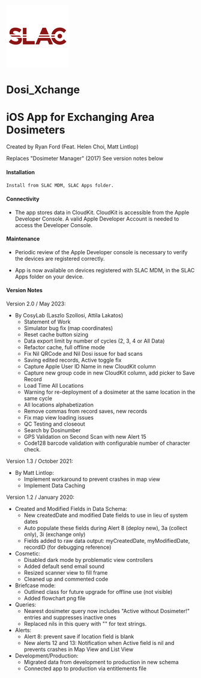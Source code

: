 

![Logo](/Images/WhiteLogo.png)




# Dosi_Xchange


# iOS App for Exchanging Area Dosimeters

Created by Ryan Ford (Feat. Helen Choi, Matt Lintlop)

Replaces "Dosimeter Manager" (2017)
See version notes below

#### Installation

```
Install from SLAC MDM, SLAC Apps folder.
```
#### Connectivity

* The app stores data in CloudKit.  CloudKit is accessible from the Apple Developer Console.  A valid Apple Developer Account is needed to access the Developer Console.

#### Maintenance

* Periodic review of the Apple Developer console is necessary to verify the devices are registered correctly. 

* App is now available on devices registered with SLAC MDM, in the SLAC Apps folder on your device.

#### Version Notes

Version 2.0 / May 2023:
* By CosyLab (Laszlo Szollosi, Attila Lakatos)
  - Statement of Work
  - Simulator bug fix (map coordinates)
  - Reset cache button sizing
  - Data export limit by number of cycles (2, 3, 4 or All Data)
  - Refactor cache, full offline mode
  - Fix Nil QRCode and Nil Dosi issue for bad scans
  - Saving edited records, Active toggle fix
  - Capture Apple User ID Name in new CloudKit column
  - Capture new group code in new CloudKit column, add picker to Save Record
  - Load Time All Locations
  - Warning for re-deployment of a dosimeter at the same location in the same cycle
  - All locations alphabetization
  - Remove commas from record saves, new records
  - Fix map view loading issues
  - QC Testing and closeout
  - Search by Dosinumber
  - GPS Validation on Second Scan with new Alert 15
  - Code128 barcode validation with configurable number of character check.


Version 1.3 / October 2021:
* By Matt Lintlop:
  - Implement workaround to prevent crashes in map view
  - Implement Data Caching

Version 1.2 / January 2020:
* Created and Modified Fields in Data Schema:
  - New createdDate and modified Date fields to use in lieu of system dates
  - Auto populate these fields during Alert 8 (deploy new), 3a (collect only), 3i (exchange only)
  - Fields added to raw data output:  myCreatedDate, myModifiedDate, recordID (for debugging reference)
* Cosmetic:
  - Disabled dark mode by problematic view controllers
  - Added default send email sound
  - Resized scanner view to fill frame
  - Cleaned up and commented code
* Briefcase mode:  
  - Outlined class for future upgrade for offline use (not visible)
  - Added flowchart png file
* Queries:
  - Nearest dosimeter query now includes "Active without Dosimeter!" entries and suppresses inactive ones
  - Replaced nils in this query with "" for text strings.
* Alerts:
  - Alert 8:  prevent save if location field is blank
  - New alerts 12 and 13:  Notification when Active field is nil and prevents crashes in Map View and List View
* Development/Production:
  - Migrated data from development to production in new schema
  - Connected app to production via entitlements file


